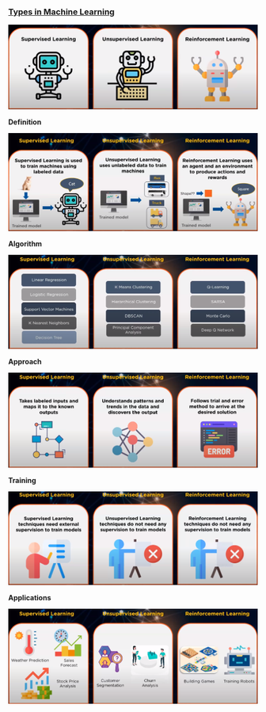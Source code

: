 ### [Types in Machine Learning](https://www.youtube.com/watch?v=1FZ0A1QCMWc)

![Alt text](image-4.png)

**Definition**

![Alt text](image-1.png)

**Algorithm**

![Alt text](image-2.png)

**Approach**

![Alt text](image-3.png)

**Training**

![Alt text](image-5.png)

**Applications**

![Alt text](image-6.png)